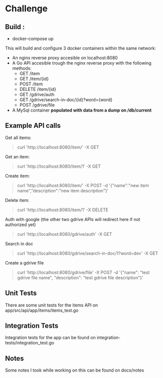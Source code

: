 # Challenge

## Build :  
  - docker-compose up

This will build and configure 3 docker containers within the same network:
- An nginx reverse proxy accesible on localhost:8080
- A Go API accesible trough the nginx reverse proxy with the following methods:  
  - GET     /item  
  - GET     /item/{id}  
  - POST    /item  
  - DELETE  /item/{id}  
  - GET     /gdrive/auth  
  -	GET     /gdrive/search-in-doc/{id}?word={word}
  - POST    /gdrive/file  
- A MySql container <b>populated with data from a dump on /db/current</b>

## Example API calls

  Get all items:  
  > curl 'http://localhost:8080/item/' -X GET

  Get an item:  
  > curl 'http://localhost:8080/item/1' -X GET

  Create item:  
  > curl 'http://localhost:8080/item/' -X POST -d '{"name":"new item name","description":"new item description"}'  

  Delete item:  
  > curl 'http://localhost:8080/item/1' -X DELETE

  Auth with google (the other two gdrive APIs will redirect here if not authorized yet)
  > curl 'http://localhost:8080/gdrive/auth' -X GET

  Search in doc
  > curl 'http://localhost:8080/gdrive/search-in-doc/1?word=dev' -X GET

  Create a gdrive file
  > curl 'http://localhost:8080/gdrive/file' -X POST -d '{"name": "test gdrive file name", "description": "test gdrive file description"}'

## Unit Tests  
There are some unit tests for the items API on app/src/api/app/items/items_test.go

## Integration Tests  
Integration tests for the app can be found on integration-tests/integration_test.go

## Notes
Some notes I took while working on this can be found on docs/notes
